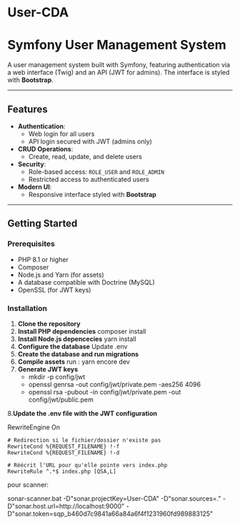 # User-CDA
# **Symfony User Management System**

A user management system built with Symfony, featuring authentication via a web interface (Twig) and an API (JWT for admins). The interface is styled with **Bootstrap**.

---

## **Features**

- **Authentication**:
  - Web login for all users
  - API login secured with JWT (admins only)
- **CRUD Operations**:
  - Create, read, update, and delete users
- **Security**:
  - Role-based access: `ROLE_USER` and `ROLE_ADMIN`
  - Restricted access to authenticated users
- **Modern UI**:
  - Responsive interface styled with **Bootstrap**

---

## **Getting Started**

### **Prerequisites**

- PHP 8.1 or higher
- Composer
- Node.js and Yarn (for assets)
- A database compatible with Doctrine (MySQL)
- OpenSSL (for JWT keys)

### **Installation**

1. **Clone the repository**
2. **Install PHP dependencies** composer install
3. **Install Node.js depencecies** yarn install
4. **Configure the database** Update .env
5. **Create the database and run migrations**
6. **Compile assets** run : yarn encore dev
7. **Generate JWT keys**
     - mkdir -p config/jwt
     - openssl genrsa -out config/jwt/private.pem -aes256 4096
     - openssl rsa -pubout -in config/jwt/private.pem -out config/jwt/public.pem
   
8.**Update the .env file with the JWT configuration**

<IfModule mod_rewrite.c>
    RewriteEngine On

    # Redirection si le fichier/dossier n'existe pas
    RewriteCond %{REQUEST_FILENAME} !-f
    RewriteCond %{REQUEST_FILENAME} !-d

    # Réécrit l'URL pour qu'elle pointe vers index.php
    RewriteRule ^.*$ index.php [QSA,L]

</IfModule>


pour scanner:

sonar-scanner.bat -D"sonar.projectKey=User-CDA" -D"sonar.sources=." -D"sonar.host.url=http://localhost:9000" -D"sonar.token=sqp_b460d7c9841a66a84a6f4f1231960fd989883125"
